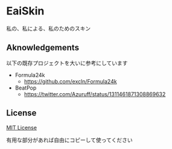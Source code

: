 # EaiSkin

私の、私による、私のためのスキン

## Aknowledgements

以下の既存プロジェクトを大いに参考にしています

- Formula24k
  - https://github.com/excln/Formula24k
- BeatPop
  - https://twitter.com/Azuruff/status/1311461871308869632

## License

[MIT License](LICENSE)

有用な部分があれば自由にコピーして使ってください
